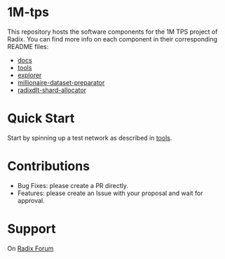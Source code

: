 # 1M-tps

This repository hosts the software components for the 1M TPS project of Radix.
You can find more info on each component in their corresponding README files:

* [docs](docs/README.md)
* [tools](tools/libcloud/README.md)
* [explorer](explorer/README.md)
* [millionaire-dataset-preparator](millionaire-dataset-preparator/README.md)
* [radixdlt-shard-allocator](radixdlt-shard-allocator/README.md)

# Quick Start

Start by spinning up a test network as described in [tools](tools/libcloud/README.md).

# Contributions

* Bug Fixes: please create a PR directly.
* Features: please create an Issue with your proposal and wait for approval.

# Support

On [Radix Forum](https://forum.radixdlt.com/)
